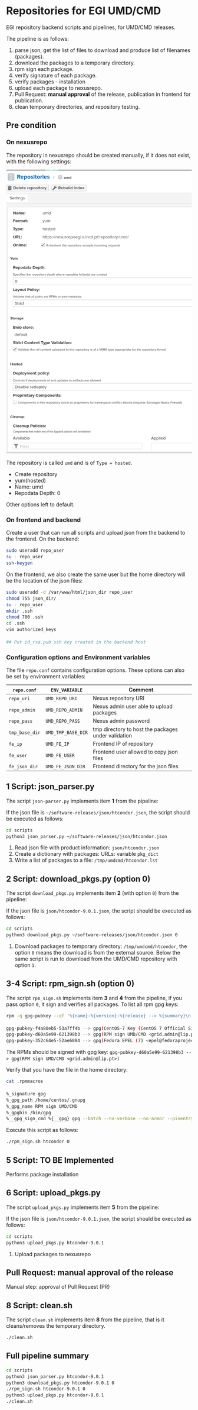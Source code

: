 # Repositories for EGI UMD/CMD

EGI repository backend scripts and pipelines, for UMD/CMD releases.

The pipeline is as follows:

1. parse json, get the list of files to download and produce list of filenames (packages).
2. download the packages to a temporary directory.
3. rpm sign each package.
4. verify signature of each package.
5. verify packages - installation
6. upload each package to nexusrepo.
7. Pull Request: **manual approval** of the release, publication in frontend for publication.
8. clean temporary directories, and repository testing.

## Pre condition

### On nexusrepo

The repository in nexusrepo should be created manually, if it does not exist, with
the following settings:

![UMD/CMD repository creation](imgs/nexusrepo-umd-settings.png)

The repository is called `umd` and is of `Type = hosted`.

* Create repository
* yum(hosted)
* Name: umd
* Repodata Depth: 0

Other options left to default.

### On frontend and backend

Create a user that can run all scripts and upload json from the backend to the frontend. On the
backend:

```bash
sudo useradd repo_user
su - repo_user
ssh-keygen
```

On the frontend, we also create the same user but the home directory will be the location of the
json files:

```bash
sudo useradd -d /var/www/html/json_dir repo_user
chmod 755 json_dir/
su - repo_user
mkdir .ssh
chmod 700 .ssh
cd .ssh
vim authorized_keys

## Put id_rsa.pub ssh key created in the backend host
```

### Configuration options and Environment variables

The file `repo.conf` contains configuration options. These options can also be set by environment
variables:

| `repo.conf`    | `ENV_VARIABLE`     | Comment                                             |
| ---------------| ------------------ | --------------------------------------------------- |
| `repo_uri`     | `UMD_REPO_URI`     | Nexus repository URI                                |
| `repo_admin`   | `UMD_REPO_ADMIN`   | Nexus admin user able to upload packages            |
| `repo_pass`    | `UMD_REPO_PASS`    | Nexus admin password                                |
| `tmp_base_dir` | `UMD_TMP_BASE_DIR` | tmp directory to host the packages under validation |
| `fe_ip`        | `UMD_FE_IP`        | Frontend IP of repository                           |
| `fe_user`      | `UMD_FE_USER`      | Frontend user allowed to copy json files            |
| `fe_json_dir`  | `UMD_FE_JSON_DIR`  | Frontend directory for the json files               |

## **1** Script: json_parser.py

The script `json-parser.py` implements item **1** from the pipeline:

If the json file is `~/software-releases/json/htcondor.json`, the script should be executed as follows:

```bash
cd scripts
python3 json_parser.py ~/software-releases/json/htcondor.json
```

1. Read json file with product information: `json/htcondor.json`
2. Create a dictionary with packages: URLs: variable `pkg_dict`
3. Write a list of packages to a file: `/tmp/umdcmd/htcondor.lst`

## **2** Script: download_pkgs.py (option 0)

The script `download_pkgs.py` implements item **2** (with option `0`) from the pipeline:

If the json file is `json/htcondor-9.0.1.json`, the script should be executed as follows:

```bash
cd scripts
python3 download_pkgs.py ~/software-releases/json/htcondor.json 0
```

1. Download packages to temporary directory: `/tmp/umdcmd/htcondor`, the option `0` means
the download is from the external source. Below the same script is run to download from the UMD/CMD
repository with option `1`.

## **3-4** Script: rpm_sign.sh (option 0)

The script `rpm_sign.sh` implements item **3** and **4** from the pipeline, if you pass option `0`,
it sign and verifies all packages. To list all rpm gpg keys:

```bash
rpm -q gpg-pubkey --qf '%{name}-%{version}-%{release} --> %{summary}\n'

gpg-pubkey-f4a80eb5-53a7ff4b --> gpg(CentOS-7 Key (CentOS 7 Official Signing Key) <security@centos.org>)
gpg-pubkey-d60a5e99-621398b3 --> gpg(RPM sign UMD/CMD <grid.admin@lip.pt>)
gpg-pubkey-352c64e5-52ae6884 --> gpg(Fedora EPEL (7) <epel@fedoraproject.org>)
```

The RPMs should be signed with gpg key:
`gpg-pubkey-d60a5e99-621398b3 --> gpg(RPM sign UMD/CMD <grid.admin@lip.pt>)`

Verify that you have the file in the home directory:

```bash
cat .rpmmacros

%_signature gpg
%_gpg_path /home/centos/.gnupg
%_gpg_name RPM sign UMD/CMD
%_gpgbin /bin/gpg
%__gpg_sign_cmd %{__gpg} gpg --batch --no-verbose --no-armor --pinentry-mode loopback --passphrase 'xxxyyy' --no-secmem-warning -u "%{_gpg_name}" -sbo %{__signature_filename} --digest-algo sha256 %{__plaintext_filename}
```

Execute this script as follows:

```bash
./rpm_sign.sh htcondor 0
```

## **5** Script: TO BE Implemented

Performs package installation

## **6** Script: upload_pkgs.py

The script `upload_pkgs.py` implements item **5** from the pipeline:

If the json file is `json/htcondor-9.0.1.json`, the script should be executed as follows:

```bash
cd scripts
python3 upload_pkgs.py htcondor-9.0.1
```

1. Upload packages to nexusrepo

## Pull Request: **manual approval** of the release

Manual step: approval of Pull Request (PR)

## **8** Script: clean.sh

The script `clean.sh` implements item **8** from the pipeline, that is it cleans/removes the
temporary directory.

```bash
./clean.sh
```

## Full pipeline summary

```bash
cd scripts
python3 json_parser.py htcondor-9.0.1
python3 download_pkgs.py htcondor-9.0.1 0
./rpm_sign.sh htcondor-9.0.1 0
python3 upload_pkgs.py htcondor-9.0.1
./clean.sh
```
